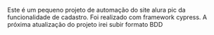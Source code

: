 Este é um pequeno projeto de automação do site alura pic da funcionalidade de cadastro.
Foi realizado com framework cypress.
A próxima atualização do projeto irei subir formato BDD
